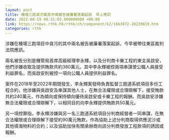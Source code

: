 ```yaml
---
layout: post
title: 機場三跑貪污案其中兩被告被廉署落案起訴　早上應訊
date: 2022-08-19 08:31:03.000000000 +08:00
link: https://news.rthk.hk/rthk/ch/component/k2/1663072-20220819.htm
categories: rthk
---
```


涉嫌在機場三跑項目中貪污的其中兩名被告被廉署落案起訴，今早被帶往東區裁判法院應訊。

兩名被告分別是機管局首席高級經理李永輝，以及分判商卡樂工程的東主吳啟安，他們涉嫌收取及提供賄款共約380萬元。其中李永輝被控兩項串謀使公職人員接受利益罪名，而吳啟安則被控一項向公職人員提供利益罪名。

案件在2018年至2022年期間發生，李永輝案發時負責監督三跑道系統項目多份工程合約，他涉嫌與吳啟安及串謀其他人士，在無合法權限或合理辯解下，接受賄款共約240萬元，作為傾向或保持傾向優待吳啟安或卡樂工程的報酬。而吳啟安涉嫌無合法權限或合理辯解下，以相同目的向李永輝提供賄款共50萬元。

另一項控罪指，李永輝涉嫌與另一名三跑道系統項目分判商經營者一同串謀，在無合法權限或合理辯解下接受約90萬元賄款，作為協助上述分判商取得供應泥沙或其他填海物料的合約；以及協助加快有關承辦商向該分判商發放工程款項的誘因或報酬。

